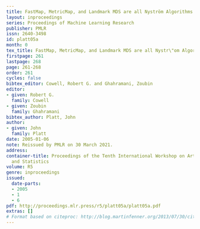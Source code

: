 ```yaml
---
title: FastMap, MetricMap, and Landmark MDS are all Nyström Algorithms
layout: inproceedings
series: Proceedings of Machine Learning Research
publisher: PMLR
issn: 2640-3498
id: platt05a
month: 0
tex_title: FastMap, MetricMap, and Landmark MDS are all Nystr\"om Algorithms
firstpage: 261
lastpage: 268
page: 261-268
order: 261
cycles: false
bibtex_editor: Cowell, Robert G. and Ghahramani, Zoubin
editor:
- given: Robert G.
  family: Cowell
- given: Zoubin
  family: Ghahramani
bibtex_author: Platt, John
author:
- given: John
  family: Platt
date: 2005-01-06
note: Reissued by PMLR on 30 March 2021.
address:
container-title: Proceedings of the Tenth International Workshop on Artificial Intelligence
  and Statistics
volume: R5
genre: inproceedings
issued:
  date-parts:
  - 2005
  - 1
  - 6
pdf: http://proceedings.mlr.press/r5/platt05a/platt05a.pdf
extras: []
# Format based on citeproc: http://blog.martinfenner.org/2013/07/30/citeproc-yaml-for-bibliographies/
---
```

